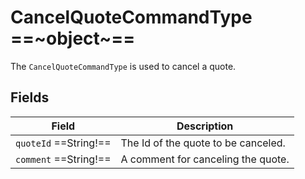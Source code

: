 # CancelQuoteCommandType ==~object~==

The `CancelQuoteCommandType` is used to cancel a quote. 

## Fields

| Field                   | Description                         |
| ----------------------- | ------------------------------------|
| `quoteId`  ==String!==  | The Id of the quote to be canceled. |
| `comment`  ==String!==  | A comment for canceling the quote.  |
